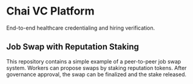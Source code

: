 # Chai VC Platform

End-to-end healthcare credentialing and hiring verification.

## Job Swap with Reputation Staking

This repository contains a simple example of a peer-to-peer job swap system. Workers can propose swaps by staking reputation tokens. After governance approval, the swap can be finalized and the stake released.
